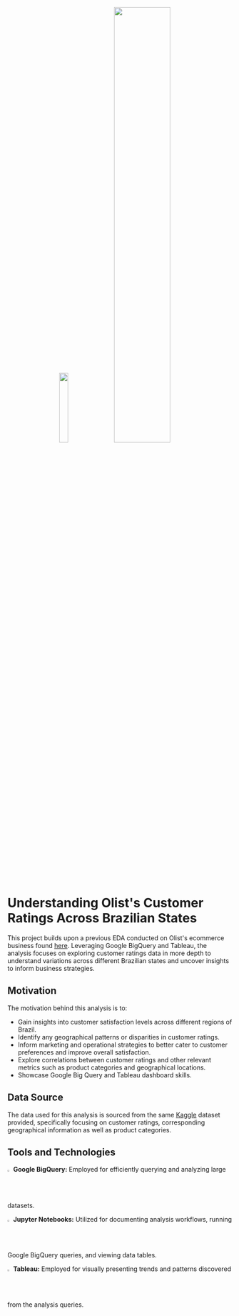 <p align="center">
<img src="https://encrypted-tbn0.gstatic.com/images?q=tbn:ANd9GcT6IhjNmnCj2C4bXcak0ON8SBiSC2TxSbibs9MrpOFKGQ&s"width=20% height=20%><img src="https://github.com/fihashim/olist-customer-ratings/assets/42868568/cc565172-0b47-41e4-bada-e9ea1a927b17" width=50% height=50%>
</p>

# Understanding Olist's Customer Ratings Across Brazilian States
This project builds upon a previous EDA conducted on Olist's ecommerce business found [here](https://github.com/fihashim/olist-eda). Leveraging Google BigQuery and Tableau, the analysis focuses on exploring customer ratings data in more depth to understand variations across different Brazilian states and uncover insights to inform business strategies.

## Motivation
The motivation behind this analysis is to:
- Gain insights into customer satisfaction levels across different regions of Brazil.
- Identify any geographical patterns or disparities in customer ratings.
- Inform marketing and operational strategies to better cater to customer preferences and improve overall satisfaction.
- Explore correlations between customer ratings and other relevant metrics such as product categories and geographical locations.
- Showcase Google Big Query and Tableau dashboard skills.

## Data Source
The data used for this analysis is sourced from the same [Kaggle](https://www.kaggle.com/datasets/olistbr/brazilian-ecommerce) dataset provided, specifically focusing on customer ratings, corresponding geographical information as well as product categories. 

## Tools and Technologies
<img src="https://github.com/fihashim/olist-customer-ratings/assets/42868568/d4965652-158a-49d5-a413-974bcaaad7ea" width=1.8% height=1.8%> **Google BigQuery:** Employed for efficiently querying and analyzing large datasets. <br>

<img src="https://github.com/fihashim/olist-customer-ratings/assets/42868568/d624649c-c139-4f14-8ed9-d22cfe51cac8" width=1.8% height=1.8%> **Jupyter Notebooks:** Utilized for documenting analysis workflows, running Google BigQuery queries, and viewing data tables. <br>

<img src= "https://github.com/fihashim/olist-customer-ratings/assets/42868568/11650268-5e0a-448a-a67f-67d6bc7e7d63" width=1.8% height=1.8%> **Tableau:** Employed for visually presenting trends and patterns discovered from the analysis queries.



